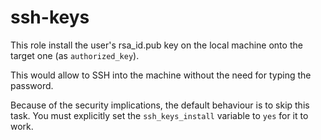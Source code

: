 # ssh-keys

This role install the user's rsa_id.pub key on the local machine onto the 
target one (as `authorized_key`).

This would allow to SSH into the machine without the need for typing the
password.

Because of the security implications, the default behaviour is to skip this
task.  You must explicitly set the `ssh_keys_install` variable to `yes` for it
to work.